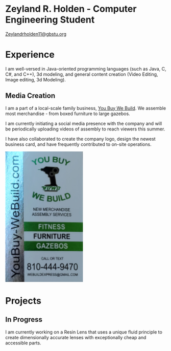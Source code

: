 # Zeyland R. Holden - Computer Engineering Student



[Zeylandrholden11@gbstu.org](mailto:Zeylandrholden11@gbstu.org)

# Experience
I am well-versed in Java-oriented programming languages (such as Java, C, C#, and C++), 3d modeling, and general content creation (Video Editing, Image editing, 3d Modeling).

## Media Creation

I am a part of a local-scale family business, [You Buy We Build](youbuy-webuild.com). We assemble most merchandise - from boxed furniture to large gazebos.

I am currently initiating a social media presence with the company and will be periodically uploading videos of assembly to reach viewers this summer.

I have also collaborated to create the company logo, design the newest business card, and have frequently contributed to on-site operations.

![Card](Card.png)


# Projects

## In Progress
I am currently working on a Resin Lens that uses a unique fluid principle to create dimensionally accurate lenses with exceptionally cheap and accessible parts.

<!--
**ZeylandH/ZeylandH** is a ✨ _special_ ✨ repository because its `README.md` (this file) appears on your GitHub profile.

Here are some ideas to get you started:

- 🔭 I’m currently working on ...
- 🌱 I’m currently learning ...
- 👯 I’m looking to collaborate on ...
- 🤔 I’m looking for help with ...
- 💬 Ask me about ...
- 📫 How to reach me: ...
- 😄 Pronouns: ...
- ⚡ Fun fact: ...
-->
